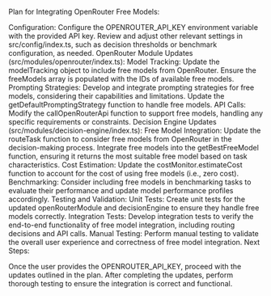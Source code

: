 Plan for Integrating OpenRouter Free Models:

Configuration:
Configure the OPENROUTER_API_KEY environment variable with the provided API key.
Review and adjust other relevant settings in src/config/index.ts, such as decision thresholds or benchmark configuration, as needed.
OpenRouter Module Updates (src/modules/openrouter/index.ts):
Model Tracking:
Update the modelTracking object to include free models from OpenRouter.
Ensure the freeModels array is populated with the IDs of available free models.
Prompting Strategies:
Develop and integrate prompting strategies for free models, considering their capabilities and limitations.
Update the getDefaultPromptingStrategy function to handle free models.
API Calls:
Modify the callOpenRouterApi function to support free models, handling any specific requirements or constraints.
Decision Engine Updates (src/modules/decision-engine/index.ts):
Free Model Integration:
Update the routeTask function to consider free models from OpenRouter in the decision-making process.
Integrate free models into the getBestFreeModel function, ensuring it returns the most suitable free model based on task characteristics.
Cost Estimation:
Update the costMonitor.estimateCost function to account for the cost of using free models (i.e., zero cost).
Benchmarking:
Consider including free models in benchmarking tasks to evaluate their performance and update model performance profiles accordingly.
Testing and Validation:
Unit Tests:
Create unit tests for the updated openRouterModule and decisionEngine to ensure they handle free models correctly.
Integration Tests:
Develop integration tests to verify the end-to-end functionality of free model integration, including routing decisions and API calls.
Manual Testing:
Perform manual testing to validate the overall user experience and correctness of free model integration.
Next Steps:

Once the user provides the OPENROUTER_API_KEY, proceed with the updates outlined in the plan.
After completing the updates, perform thorough testing to ensure the integration is correct and functional.
